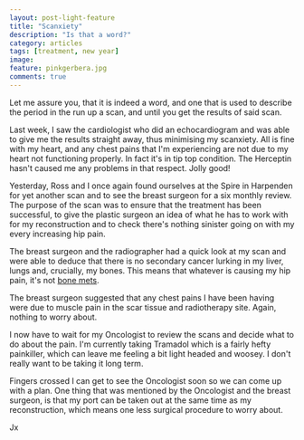```yaml
---
layout: post-light-feature
title: "Scanxiety"
description: "Is that a word?"
category: articles
tags: [treatment, new year]
image:
feature: pinkgerbera.jpg
comments: true
---
```


Let me assure you, that it is indeed a word, and one that is used to describe the period in the run up a scan, and until you get the results of said scan.

Last week, I saw the cardiologist who did an echocardiogram and was able to give me the results straight away, thus minimising my scanxiety.  All is fine with my heart, and any chest pains that I'm experiencing are not due to my heart not functioning properly.  In fact it's in tip top condition.  The Herceptin hasn't caused me any problems in that respect.  Jolly good!

Yesterday, Ross and I once again found ourselves at the Spire in Harpenden for yet another scan and to see the breast surgeon for a six monthly review.  The purpose of the scan was to ensure that the treatment has been successful, to give the plastic surgeon an idea of what he has to work with for my reconstruction and to check there's nothing sinister going on with my every increasing hip pain.

The breast surgeon and the radiographer had a quick look at my scan and were able to deduce that there is no secondary cancer lurking in my liver, lungs and, crucially, my bones.  This means that whatever is causing my hip pain, it's not [bone mets](https://www.breastcancercare.org.uk/breast-cancer-information/about-breast-cancer/secondary-metastatic-breast-cancer/bones).

The breast surgeon suggested that any chest pains I have been having were due to muscle pain in the scar tissue and radiotherapy site.  Again, nothing to worry about.

I now have to wait for my Oncologist to review the scans and decide what to do about the pain.  I'm currently taking Tramadol which is a fairly hefty painkiller, which can leave me feeling a bit light headed and woosey.  I don't really want to be taking it long term.

Fingers crossed I can get to see the Oncologist soon so we can come up with a plan.  One thing that was mentioned by the Oncologist and the breast surgeon, is that my port can be taken out at the same time as my reconstruction, which means one less surgical procedure to worry about.

Jx
